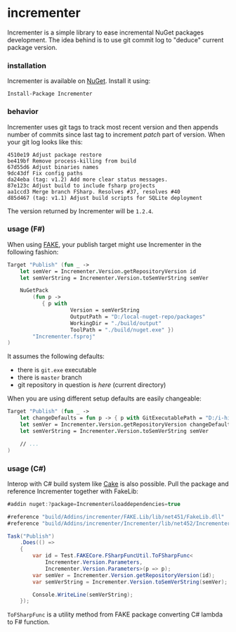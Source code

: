 # incrementer

Incrementer is a simple library to ease incremental NuGet packages development. The idea behind is to use git commit log to "deduce" current package version.

### installation

Incrementer is available on [NuGet](https://www.nuget.org/packages/Incrementer). Install it using:

```
Install-Package Incrementer
```


### behavior

Incrementer uses git tags to track most recent version and then appends number of commits since last tag to increment *patch* part of version. When your git log looks like this:

```
4510e19 Adjust package restore
be419bf Remove process-killing from build
67d55d6 Adjust binaries names
9dc43df Fix config paths
da24eba (tag: v1.2) Add more clear status messages.
87e123c Adjust build to include fsharp projects
aa1ccd3 Merge branch FSharp. Resolves #37, resolves #40
d85d467 (tag: v1.1) Adjust build scripts for SQLite deployment
```

The version returned by Incrementer will be `1.2.4`.

### usage (F#)

When using [FAKE](https://fake.build/), your publish target might use Incrementer in the following fashion:

```fsharp
Target "Publish" (fun _ ->
    let semVer = Incrementer.Version.getRepositoryVersion id
    let semVerString = Incrementer.Version.toSemVerString semVer

    NuGetPack 
        (fun p ->
           { p with
                    Version = semVerString
                    OutputPath = "D:/local-nuget-repo/packages"
                    WorkingDir = "./build/output"
                    ToolPath = "./build/nuget.exe" })
        "Incrementer.fsproj"
)
```

It assumes the following defaults:

 * there is `git.exe` executable
 * there is `master` branch
 * git repository in question is *here* (current directory)

When you are using different setup defaults are easily changeable:

```fsharp
Target "Publish" (fun _ ->
    let changeDefaults = fun p -> { p with GitExecutablePath = "D:/i-hide-git/git.exe" }
    let semVer = Incrementer.Version.getRepositoryVersion changeDefaults
    let semVerString = Incrementer.Version.toSemVerString semVer

    // ...
)
```


### usage (C#)

Interop with C# build system like [Cake](https://cakebuild.net/) is also possible. Pull the package and reference Incrementer together with FakeLib:

```csharp
#addin nuget:?package=Incrementer&loaddependencies=true

#reference "build/Addins/incrementer/FAKE.Lib/lib/net451/FakeLib.dll"
#reference "build/Addins/incrementer/Incrementer/lib/net452/Incrementer.dll"

Task("Publish")
	.Does(() => 
	{
		var id = Test.FAKECore.FSharpFuncUtil.ToFSharpFunc<
		    Incrementer.Version.Parameters, 
		    Incrementer.Version.Parameters>(p => p);
		var semVer = Incrementer.Version.getRepositoryVersion(id);
		var semVerString = Incrementer.Version.toSemVerString(semVer);

		Console.WriteLine(semVerString);
	});
```

`ToFSharpFunc` is a utility method from FAKE package converting C# lambda to F# function.